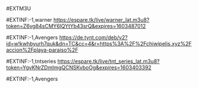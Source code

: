 #EXTM3U


#EXTINF:-1,warner
https://espare.tk/live/warner_lat.m3u8?token=Z6vg84sCMY6lQYtYb43srQ&expires=1603487012

#EXTINF:-1,Avengers
https://de.tynt.com/deb/v2?id=w!kwhbyurh7quk&dn=TC&cc=4&r=https%3A%2F%2Fchiwipelis.xyz%2Faccion%2Fplaya-paraiso%2F

#EXTINF:-1,tntseries
https://espare.tk/live/tnt_series_lat.m3u8?token=YgvKNrZDmImgQCNSKvboOg&expires=1603403392

#EXTINF:-1,Avengers


